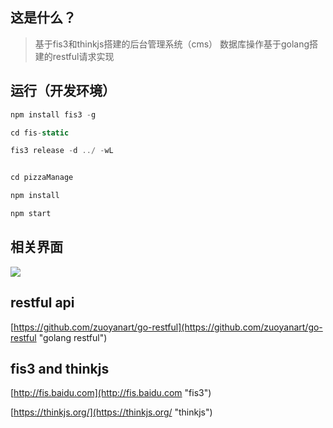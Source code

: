 ## 这是什么？
 > 基于fis3和thinkjs搭建的后台管理系统（cms）
 > 数据库操作基于golang搭建的restful请求实现
 
## 运行（开发环境）

```js
npm install fis3 -g

cd fis-static

fis3 release -d ../ -wL

```

```js

cd pizzaManage

npm install

npm start

```

## 相关界面
![](http://zuoyanart.github.io/mdimg/mangge1.jpg)
## restful api

[https://github.com/zuoyanart/go-restful](https://github.com/zuoyanart/go-restful "golang restful")

## fis3 and thinkjs

[http://fis.baidu.com](http://fis.baidu.com "fis3")

[https://thinkjs.org/](https://thinkjs.org/ "thinkjs")
